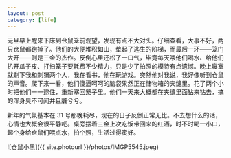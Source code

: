 ```yaml
---
layout: post
category: [life]
---
```


元旦早上醒来下床到仓鼠笼前观望，发现有点不大对头。仔细查看，大事不好，两只仓鼠都跑掉了。他们的大便堆积如山，垫起了逃生的阶梯，而最后一环——笼门大开——则是三金的杰作。反倒心里还松了一口气，毕竟每天喂他们喝水、给他们扒开瓜子皮、打扫笼子要耗费不少精力，只是少了拍照的模特有点遗憾。晚上寝室就剩下我和刺猬两个人，我在看书，他在玩游戏。突然他对我说，我好像听到仓鼠的声音。爬下来一看，他们傻逼呵呵的脑袋果然正在储物箱的夹缝里。花了两个小时把他们一一逮住，重新塞回笼子里。他们一天来大概都在夹缝里面钻来钻去，搞的浑身臭不可闻并且脏兮兮。

新年的气氛基本在 31 号那晚耗尽，现在的日子反倒正常无比。不去想什么的话，心情也大概会很平静吧。桌旁摆着三金上次吃饭带回来的红酒，时不时喝一小口，起个身给仓鼠们喂点水，拍个照，生活过得蛮好。

![仓鼠小黑]({{ site.photourl }}/photos/IMGP5545.jpeg)
